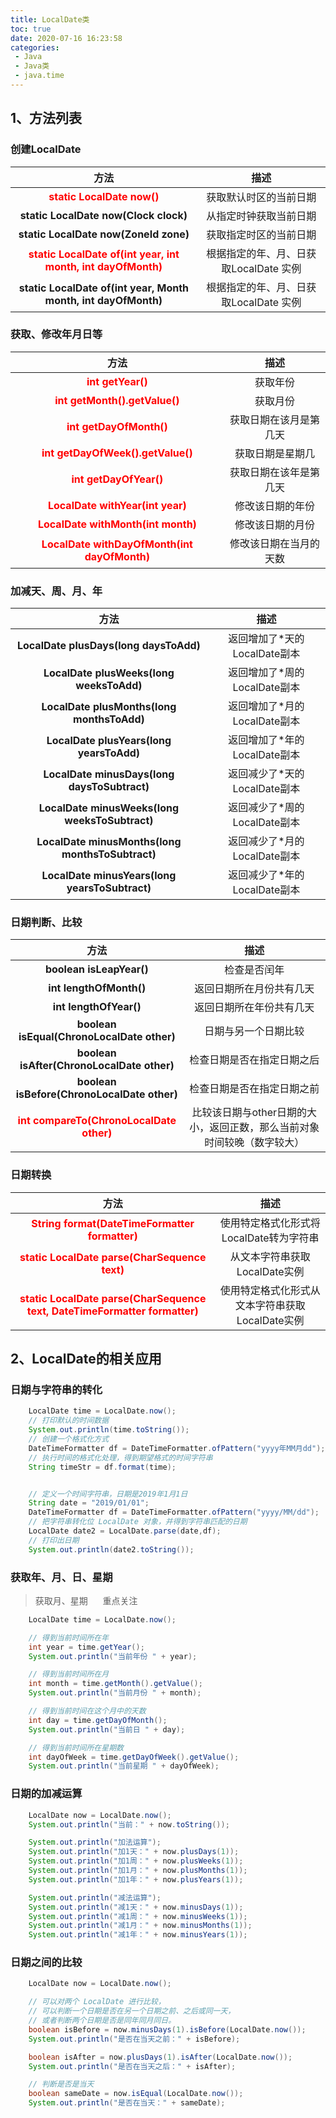 ```yaml
---
title: LocalDate类
toc: true
date: 2020-07-16 16:23:58
categories: 
 - Java
 - Java类
 - java.time
---
```

<meta name="referrer" content="no-referrer"/>

## 1、方法列表
### 创建LocalDate
| **方法** | **描述** |
| :---: | :---: |
| <font color=red>**static LocalDate now()**</font> | 获取默认时区的当前日期 |
| **static LocalDate now(Clock clock)** | 从指定时钟获取当前日期 |
| **static LocalDate now(ZoneId zone)** | 获取指定时区的当前日期 |
| <font color=red>**static LocalDate of(int year, int month, int dayOfMonth)**</font> | 根据指定的年、月、日获取LocalDate 实例 |
| **static LocalDate of(int year, Month month, int dayOfMonth)** | 根据指定的年、月、日获取LocalDate 实例 |

### 获取、修改年月日等
| **方法** | **描述** |
| :---: | :---: |
| <font color=red>**int getYear()**</font> | 获取年份 |
| <font color=red>**int getMonth().getValue()**</font> | 获取月份 |
| <font color=red>**int getDayOfMonth()**</font> | 获取日期在该月是第几天 |
| <font color=red>**int getDayOfWeek().getValue()**</font> | 获取日期是星期几 |
| <font color=red>**int getDayOfYear()**</font> | 获取日期在该年是第几天 |
| <font color=red>**LocalDate withYear(int year)**</font> | 修改该日期的年份 |
| <font color=red>**LocalDate withMonth(int month)**</font> | 修改该日期的月份 |
| <font color=red>**LocalDate withDayOfMonth(int dayOfMonth)**</font> | 修改该日期在当月的天数 |

### 加减天、周、月、年
| **方法** | **描述** |
| :---: | :---: |
| **LocalDate plusDays(long daysToAdd)** | 返回增加了*天的LocalDate副本 |
| **LocalDate plusWeeks(long weeksToAdd)** | 返回增加了*周的LocalDate副本 |
| **LocalDate plusMonths(long monthsToAdd)** | 返回增加了*月的LocalDate副本 |
| **LocalDate plusYears(long yearsToAdd)** | 返回增加了*年的LocalDate副本 |
| **LocalDate minusDays(long daysToSubtract)** | 返回减少了*天的LocalDate副本 |
| **LocalDate minusWeeks(long weeksToSubtract)** | 返回减少了*周的LocalDate副本 |
| **LocalDate minusMonths(long monthsToSubtract)** | 返回减少了*月的LocalDate副本 |
| **LocalDate minusYears(long yearsToSubtract)** | 返回减少了*年的LocalDate副本 |

### 日期判断、比较
| **方法** | **描述** |
| :---: | :---: |
| **boolean isLeapYear()** | 检查是否闰年 |
| **int lengthOfMonth()** | 返回日期所在月份共有几天 |
| **int lengthOfYear()** | 返回日期所在年份共有几天 |
| **boolean isEqual(ChronoLocalDate other)** | 日期与另一个日期比较 |
| **boolean isAfter(ChronoLocalDate other)** | 检查日期是否在指定日期之后 |
| **boolean isBefore(ChronoLocalDate other)** | 检查日期是否在指定日期之前 |
| <font color=red>**int compareTo(ChronoLocalDate other)**</font> | 比较该日期与other日期的大小，返回正数，那么当前对象时间较晚（数字较大） |

### 日期转换
| **方法** | **描述** |
| :---: | :---: |
| <font color=red>**String format(DateTimeFormatter formatter)**</font> | 使用特定格式化形式将LocalDate转为字符串 |
| <font color=red>**static LocalDate parse(CharSequence text)**</font> | 从文本字符串获取LocalDate实例 |
| <font color=red>**static LocalDate parse(CharSequence text, DateTimeFormatter formatter)**</font> | 使用特定格式化形式从文本字符串获取LocalDate实例 |

## 2、LocalDate的相关应用
### 日期与字符串的转化
```java
	LocalDate time = LocalDate.now();
    // 打印默认的时间数据
    System.out.println(time.toString());
    // 创建一个格式化方式
    DateTimeFormatter df = DateTimeFormatter.ofPattern("yyyy年MM月dd");
    // 执行时间的格式化处理，得到期望格式的时间字符串
    String timeStr = df.format(time);


    // 定义一个时间字符串，日期是2019年1月1日
    String date = "2019/01/01";
    DateTimeFormatter df = DateTimeFormatter.ofPattern("yyyy/MM/dd");
    // 把字符串转化位 LocalDate 对象，并得到字符串匹配的日期
    LocalDate date2 = LocalDate.parse(date,df);
    // 打印出日期
    System.out.println(date2.toString());
```
### 获取年、月、日、星期
> 获取月、星期      重点关注

```java
	LocalDate time = LocalDate.now();

    // 得到当前时间所在年
    int year = time.getYear();
    System.out.println("当前年份 " + year);

    // 得到当前时间所在月
    int month = time.getMonth().getValue();
    System.out.println("当前月份 " + month);

    // 得到当前时间在这个月中的天数
    int day = time.getDayOfMonth();
    System.out.println("当前日 " + day);

    // 得到当前时间所在星期数
    int dayOfWeek = time.getDayOfWeek().getValue();
    System.out.println("当前星期 " + dayOfWeek);
```
### 日期的加减运算
```java
    LocalDate now = LocalDate.now();
    System.out.println("当前：" + now.toString());

    System.out.println("加法运算");
    System.out.println("加1天：" + now.plusDays(1));
    System.out.println("加1周：" + now.plusWeeks(1));
    System.out.println("加1月：" + now.plusMonths(1));
    System.out.println("加1年：" + now.plusYears(1));

    System.out.println("减法运算");
    System.out.println("减1天：" + now.minusDays(1));
    System.out.println("减1周：" + now.minusWeeks(1));
    System.out.println("减1月：" + now.minusMonths(1));
    System.out.println("减1年：" + now.minusYears(1));
```
### 日期之间的比较
```java
	LocalDate now = LocalDate.now();

    // 可以对两个 LocalDate 进行比较，
    // 可以判断一个日期是否在另一个日期之前、之后或同一天，
    // 或者判断两个日期是否是同年同月同日。
    boolean isBefore = now.minusDays(1).isBefore(LocalDate.now());
    System.out.println("是否在当天之前：" + isBefore);

    boolean isAfter = now.plusDays(1).isAfter(LocalDate.now());
    System.out.println("是否在当天之后：" + isAfter);

    // 判断是否是当天
    boolean sameDate = now.isEqual(LocalDate.now());
    System.out.println("是否在当天：" + sameDate);
```